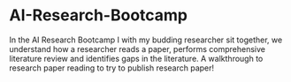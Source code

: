 # AI-Research-Bootcamp
In the AI Research Bootcamp I with my budding researcher sit together, we understand how a researcher reads a paper, performs comprehensive literature review and identifies gaps in the literature.  A walkthrough to research paper reading to try to publish research paper!
